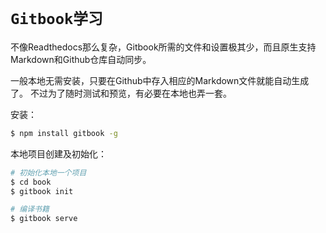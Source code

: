 # `Gitbook学习`

不像Readthedocs那么复杂，Gitbook所需的文件和设置极其少，而且原生支持Markdown和Github仓库自动同步。

一般本地无需安装，只要在Github中存入相应的Markdown文件就能自动生成了。
不过为了随时测试和预览，有必要在本地也弄一套。

安装：
```sh
$ npm install gitbook -g
```

本地项目创建及初始化：
```sh
# 初始化本地一个项目
$ cd book
$ gitbook init

# 编译书籍
$ gitbook serve
```